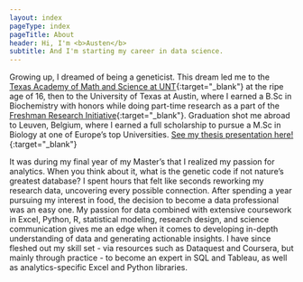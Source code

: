 ```yaml
---
layout: index
pageType: index
pageTitle: About
header: Hi, I'm <b>Austen</b>
subtitle: And I'm starting my career in data science.
---
```

Growing up, I dreamed of being a geneticist. This dream led me to the [Texas Academy of Math and Science at UNT](https://tams.unt.edu/){:target="_blank"} at the ripe age of 16, then to the University of Texas at Austin, where I earned a B.Sc in Biochemistry with honors while doing part-time research as a part of the [Freshman Research Initiative](https://cns.utexas.edu/fri){:target="_blank"}. Graduation shot me abroad to Leuven, Belgium, where I earned a full scholarship to pursue a M.Sc in Biology at one of Europe’s top Universities. [See my thesis presentation here!](https://drive.google.com/file/d/1UJtUa0SqMb8RUkxDKe589k0sg-qGKdD3/view?usp=sharing){:target="_blank"}

It was during my final year of my Master’s that I realized my passion for analytics.  When you think about it, what is the genetic code if not nature’s greatest database? I spent hours that felt like seconds reworking my research data, uncovering every possible connection. After spending a year pursuing my interest in food, the decision to become a data professional was an easy one. My passion for data combined with extensive coursework in Excel, Python, R, statistical modeling, research design, and science communication gives me an edge when it comes to developing in-depth understanding of data and generating actionable insights. I have since fleshed out my skill set - via resources such as Dataquest and Coursera, but mainly through practice - to become an expert in SQL and Tableau, as well as analytics-specific Excel and Python libraries.

